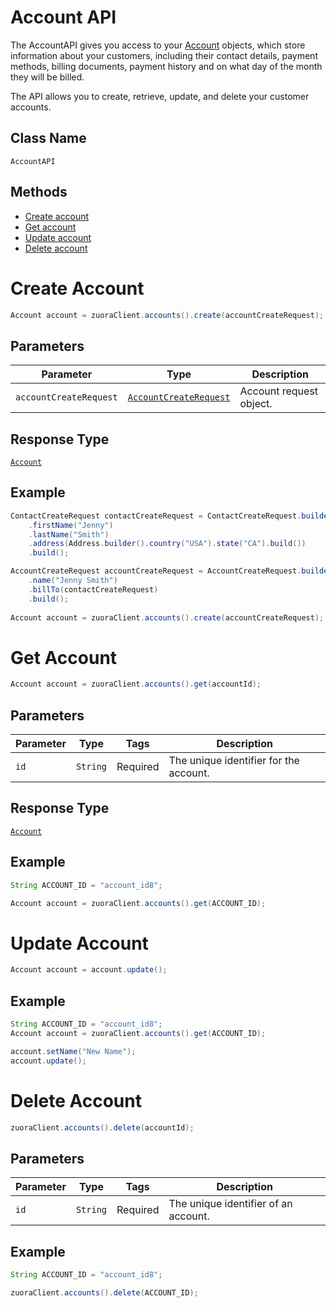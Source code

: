 # Account API

The AccountAPI gives you access to your [Account](/doc/models/account.md) objects, which store information about your customers, including their contact details, payment methods, billing documents, payment history and on what day of the month they will be billed.

The API allows you to create, retrieve, update, and delete your customer accounts. 

## Class Name

`AccountAPI`

## Methods

* [Create account](/doc/account-api.md#create-account)
* [Get account](/doc/account-api.md#get-account)
* [Update account](/doc/account-api.md#update-account)
* [Delete account](/doc/account-api.md#delete-account)


# Create Account

```java
Account account = zuoraClient.accounts().create(accountCreateRequest);
```

## Parameters

| Parameter | Type | Description |
|  --- | --- | --- |
| `accountCreateRequest` | [`AccountCreateRequest`](/doc/models/account-create-request.md) | Account request object. |

## Response Type

[`Account`](/doc/models/account.md)

## Example

```java
ContactCreateRequest contactCreateRequest = ContactCreateRequest.builder()
    .firstName("Jenny")
    .lastName("Smith")
    .address(Address.builder().country("USA").state("CA").build())
    .build();

AccountCreateRequest accountCreateRequest = AccountCreateRequest.builder()
    .name("Jenny Smith")
    .billTo(contactCreateRequest)
    .build();
    
Account account = zuoraClient.accounts().create(accountCreateRequest);
```

# Get Account

```java
Account account = zuoraClient.accounts().get(accountId);
```

## Parameters

| Parameter | Type | Tags | Description |
|  --- | --- | --- | --- |
| `id` | `String` | Required | The unique identifier for the account. |


## Response Type

[`Account`](/doc/models/account.md)


## Example 

```java
String ACCOUNT_ID = "account_id8";

Account account = zuoraClient.accounts().get(ACCOUNT_ID);
```


# Update Account

```java
Account account = account.update();
```

[comment]: <> (## Parameters)

[comment]: <> (| Parameter | Type | Tags | Description |)

[comment]: <> (|  --- | --- | --- | --- |)

[comment]: <> (| `account` | `Account` | Required | The hydrated `Account` object you wish to update. |)


## Example 

```java
String ACCOUNT_ID = "account_id8";
Account account = zuoraClient.accounts().get(ACCOUNT_ID);

account.setName("New Name");
account.update();
```


# Delete Account

```java
zuoraClient.accounts().delete(accountId);
```

## Parameters

| Parameter | Type | Tags | Description |
|  --- | --- | --- | --- |
| `id` | `String` | Required | The unique identifier of an account. |


## Example

```java
String ACCOUNT_ID = "account_id8";

zuoraClient.accounts().delete(ACCOUNT_ID);
```




